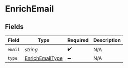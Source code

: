 # EnrichEmail


## Fields

| Field                                                     | Type                                                      | Required                                                  | Description                                               |
| --------------------------------------------------------- | --------------------------------------------------------- | --------------------------------------------------------- | --------------------------------------------------------- |
| `email`                                                   | *string*                                                  | :heavy_check_mark:                                        | N/A                                                       |
| `type`                                                    | [EnrichEmailType](../../models/shared/enrichemailtype.md) | :heavy_minus_sign:                                        | N/A                                                       |
